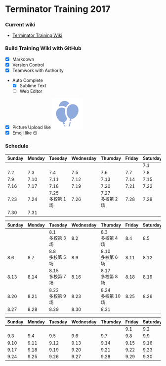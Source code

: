 # Terminator Training 2017
### Current wiki
* [Terminator Training Wiki](https://github.com/testGroup794/Training2017/wiki)

### Build Training Wiki with GitHub
* [x] Markdown
* [x] Version Control
* [x] Teamwork with Authority
* Auto Complete
    - [x] Sublime Text
    - [ ] Web Editor
* [x] Picture Upload like ![Profile picture](https://github.com/testGroup794/Training2017/blob/master/images/Profile%20picture.png)
* [x] Emoji like  :smirk: 

### Schedule
Sunday|Monday|Tuesday|Wednesday|Thursday|Friday|Saturday
-----|-----|-----|-----|-----|-----|-----
|||||||7.1
7.2|7.3|7.4|7.5|7.6|7.7|7.8
7.9|7.10|7.11|7.12|7.13|7.14|7.15
7.16|7.17|7.18|7.19|7.20|7.21|7.22
7.23|7.24|7.25<br>多校第 1 场|7.26|7.27<br>多校第 2 场|7.28|7.29
7.30|7.31|||||

Sunday|Monday|Tuesday|Wednesday|Thursday|Friday|Saturday
-----|-----|-----|-----|-----|-----|-----
|||8.1<br>多校第 3 场|8.2|8.3<br>多校第 4 场|8.4|8.5
8.6|8.7|8.8<br>多校第 5 场|8.9|8.10<br>多校第 6 场|8.11|8.12
8.13|8.14|8.15<br>多校第 7 场|8.16|8.17<br>多校第 8 场|8.18|8.19
8.20|8.21|8.22<br>多校第 9 场|8.23|8.24<br>多校第 10 场|8.25|8.26
8.27|8.28|8.29|8.30|8.31||

Sunday|Monday|Tuesday|Wednesday|Thursday|Friday|Saturday
-----|-----|-----|-----|-----|-----|-----
||||||9.1|9.2
9.3|9.4|9.5|9.6|9.7|9.8|9.9
9.10|9.11|9.12|9.13|9.14|9.15|9.16
9.17|9.18|9.19|9.20|9.21|9.22|9.23
9.24|9.25|9.26|9.27|9.28|9.29|9.30
